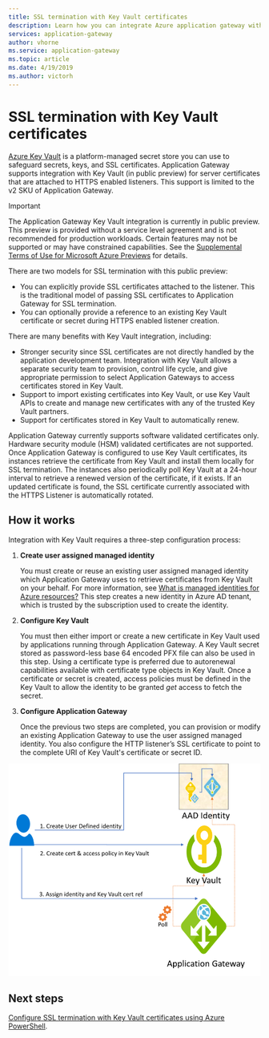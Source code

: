 ```yaml
---
title: SSL termination with Key Vault certificates
description: Learn how you can integrate Azure application gateway with Key Vault for server certificates that are attached to HTTPS enabled listeners.
services: application-gateway
author: vhorne
ms.service: application-gateway
ms.topic: article
ms.date: 4/19/2019
ms.author: victorh
---
```


# SSL termination with Key Vault certificates

[Azure Key Vault](../key-vault/key-vault-whatis.md) is a platform-managed secret store you can use to safeguard secrets, keys, and SSL certificates. Application Gateway supports integration with Key Vault (in public preview) for server certificates that are attached to HTTPS enabled listeners. This support is limited to the v2 SKU of Application Gateway.

> [!IMPORTANT]
> The Application Gateway Key Vault integration is currently in public preview. This preview is provided without a service level agreement and is not recommended for production workloads. Certain features may not be supported or may have constrained capabilities. See the [Supplemental Terms of Use for Microsoft Azure Previews](https://azure.microsoft.com/support/legal/preview-supplemental-terms/) for details.

There are two models for SSL termination with this public preview:

- You can explicitly provide SSL certificates attached to the listener. This is the traditional model of passing SSL certificates to Application Gateway for SSL termination.
- You can optionally provide a reference to an existing Key Vault certificate or secret during HTTPS enabled listener creation.

There are many benefits with Key Vault integration, including:

- Stronger security since SSL certificates are not directly handled by the application development team. Integration with Key Vault allows a separate security team to provision, control life cycle, and give appropriate permission to select Application Gateways to access certificates stored in Key Vault.
- Support to import existing certificates into Key Vault, or use Key Vault APIs to create and manage new certificates with any of the trusted Key Vault partners.
- Support for certificates stored in Key Vault to automatically renew.

Application Gateway currently supports software validated certificates only. Hardware security module (HSM) validated certificates are not supported. Once Application Gateway is configured to use Key Vault certificates, its instances retrieve the certificate from Key Vault and install them locally for SSL termination. The instances also periodically poll Key Vault at a 24-hour interval to retrieve a renewed version of the certificate, if it exists. If an updated certificate is found, the SSL certificate currently associated with the HTTPS Listener is automatically rotated.

## How it works

Integration with Key Vault requires a three-step configuration process:

1. **Create user assigned managed identity**

   You must create or reuse an existing user assigned managed identity which Application Gateway uses to retrieve certificates from Key Vault on your behalf. For more information, see [What is managed identities for Azure resources?](../active-directory/managed-identities-azure-resources/overview.md) This step creates a new identity in Azure AD tenant, which is trusted by the subscription used to create the identity.
1. **Configure Key Vault**

   You must then either import or create a new certificate in Key Vault used by applications running through Application Gateway. A Key Vault secret stored as password-less base 64 encoded PFX file can also be used in this step. Using a certificate type is preferred due to autorenewal capabilities available with certificate type objects in Key Vault. Once a certificate or secret is created, access policies must be defined in the Key Vault to allow the identity to be granted *get* access to fetch the secret.

1. **Configure Application Gateway**

   Once the previous two steps are completed, you can provision or modify an existing Application Gateway to use the user assigned managed identity. You also configure the HTTP listener’s SSL certificate to point to the complete URI of Key Vault's certificate or secret ID.

![Key Vault certificates](media/key-vault-certs/ag-kv.png)

## Next steps

[Configure SSL termination with Key Vault certificates using Azure PowerShell](configure-keyvault-ps.md).